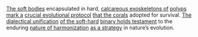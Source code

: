 
[The soft bodies](3/2/1/1/2/2/.Soft) encapsulated in hard, [calcareous exoskeletons of](1/3/2/2/1/_Soft-Hard%20Structure) [polyps mark a](1/3/2/2/1/3/.Budding) [crucial evolutional protocol](1/3/1/3/3/.Evolution) [that the corals](1/2/1/3/3/1/3/.Reef) adopted for survival. [The dialectical unification](1/2/1/1/3/2/2/3/.Unification) [of the soft-hard](3/1/1/1/1/2/1/3/_Hard-Soft) [binary holds testament](3/3/3/3/3/3/1/1/.Binary%20System) to the enduring [nature of harmonization](2/2/1/3/3/1/.Harmony) [as a strategy](3/2/1/1/3/1/.Strategy) in nature’s evolution.

